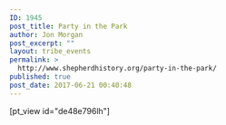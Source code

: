 ```yaml
---
ID: 1945
post_title: Party in the Park
author: Jon Morgan
post_excerpt: ""
layout: tribe_events
permalink: >
  http://www.shepherdhistory.org/party-in-the-park/
published: true
post_date: 2017-06-21 00:40:48
---
```

[pt_view id="de48e796lh"]